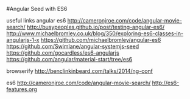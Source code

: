 #Angular Seed with ES6

useful links
angular es6
http://cameronjroe.com/code/angular-movie-search/
http://busypeoples.github.io/post/testing-angular-es6/
http://www.michaelbromley.co.uk/blog/350/exploring-es6-classes-in-angularjs-1-x
https://github.com/michaelbromley/angular-es6
https://github.com/Swimlane/angular-systemjs-seed
https://github.com/gocardless/es6-angularjs
https://github.com/angular/material-start/tree/es6

browserify
http://benclinkinbeard.com/talks/2014/ng-conf

es6
http://cameronjroe.com/code/angular-movie-search/
http://es6-features.org